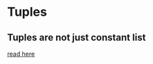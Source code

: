 # Tuples

## Tuples are not just constant list

[read here](https://jtauber.com/blog/2006/04/15/python_tuples_are_not_just_constant_lists/)
